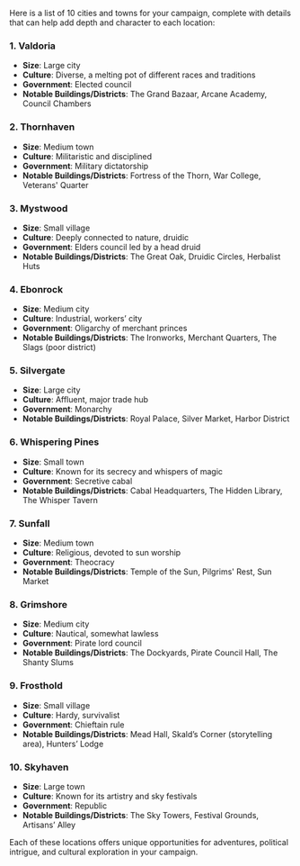 Here is a list of 10 cities and towns for your campaign, complete with details that can help add depth and character to each location:
### 1. **Valdoria**
- **Size**: Large city
- **Culture**: Diverse, a melting pot of different races and traditions
- **Government**: Elected council
- **Notable Buildings/Districts**: The Grand Bazaar, Arcane Academy, Council Chambers
### 2. **Thornhaven**
- **Size**: Medium town
- **Culture**: Militaristic and disciplined
- **Government**: Military dictatorship
- **Notable Buildings/Districts**: Fortress of the Thorn, War College, Veterans' Quarter
### 3. **Mystwood**
- **Size**: Small village
- **Culture**: Deeply connected to nature, druidic
- **Government**: Elders council led by a head druid
- **Notable Buildings/Districts**: The Great Oak, Druidic Circles, Herbalist Huts
### 4. **Ebonrock**
- **Size**: Medium city
- **Culture**: Industrial, workers’ city
- **Government**: Oligarchy of merchant princes
- **Notable Buildings/Districts**: The Ironworks, Merchant Quarters, The Slags (poor district)
### 5. **Silvergate**
- **Size**: Large city
- **Culture**: Affluent, major trade hub
- **Government**: Monarchy
- **Notable Buildings/Districts**: Royal Palace, Silver Market, Harbor District
### 6. **Whispering Pines**
- **Size**: Small town
- **Culture**: Known for its secrecy and whispers of magic
- **Government**: Secretive cabal
- **Notable Buildings/Districts**: Cabal Headquarters, The Hidden Library, The Whisper Tavern
### 7. **Sunfall**
- **Size**: Medium town
- **Culture**: Religious, devoted to sun worship
- **Government**: Theocracy
- **Notable Buildings/Districts**: Temple of the Sun, Pilgrims' Rest, Sun Market
### 8. **Grimshore**
- **Size**: Medium city
- **Culture**: Nautical, somewhat lawless
- **Government**: Pirate lord council
- **Notable Buildings/Districts**: The Dockyards, Pirate Council Hall, The Shanty Slums
### 9. **Frosthold**
- **Size**: Small village
- **Culture**: Hardy, survivalist
- **Government**: Chieftain rule
- **Notable Buildings/Districts**: Mead Hall, Skald’s Corner (storytelling area), Hunters’ Lodge
### 10. **Skyhaven**
- **Size**: Large town
- **Culture**: Known for its artistry and sky festivals
- **Government**: Republic
- **Notable Buildings/Districts**: The Sky Towers, Festival Grounds, Artisans’ Alley

Each of these locations offers unique opportunities for adventures, political intrigue, and cultural exploration in your campaign.